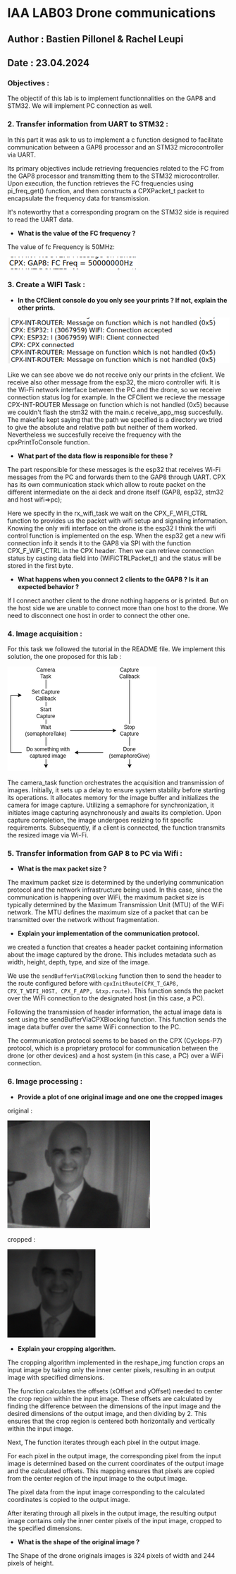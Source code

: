 # IAA LAB03 Drone communications
## Author : Bastien Pillonel & Rachel Leupi
## Date : 23.04.2024

### Objectives :
The objectif of this lab is to implement functionnalities on the GAP8 and STM32. We will implement PC connection as well.

### 2. Transfer information from UART to STM32 :
In this part it was ask to us to implement a c function designed to facilitate communication between a GAP8 processor and an STM32 microcontroller via UART. 

Its primary objectives include retrieving frequencies related to the FC from the GAP8 processor and transmitting them to the STM32 microcontroller. Upon execution, the function retrieves the FC frequencies using pi_freq_get() function, and then constructs a CPXPacket_t packet to encapsulate the frequency data for transmission. 

It's noteworthy that a corresponding program on the STM32 side is required to read the UART data.

- **What is the value of the FC frequency ?**

The value of fc Frequency is 50MHz:

![](./picture/Screenshot_2024-04-23_14-26-20.png)

### 3. Create a WIFI Task :

- **In the CfClient console do you only see your prints ? If not, explain the other prints.**

![](./picture/Screenshot_2024-04-30_17-55-03.png)

Like we can see above we do not receive only our prints in the cfclient. We receive also other message from the esp32, the micro controller wifi. It is the Wi-Fi network interface between the PC and the drone, so we receive connection status log for example. In the CFClient we recieve the message CPX-INT-ROUTER Message on function which is not handled (0x5) because we couldn't flash the stm32 with the main.c receive_app_msg succesfully. The makefile kept saying that the path we specified is a directory we tried to give the absolute and relative path but neither of them worked. Nevertheless we succesfully receive the frequency with the cpxPrintToConsole function.

- **What part of the data flow is responsible for these ?**

The part responsible for these messages is the esp32 that receives Wi-Fi messages from the PC and forwards them to the GAP8 through UART. CPX has its own communication stack which allow to route packet on the different intermediate on the ai deck and drone itself (GAP8, esp32, stm32 and host wifi=>pc);

Here we specify in the rx_wifi_task we wait on the CPX_F_WIFI_CTRL function to provides us the packet with wifi setup and signaling information. Knowing the only wifi interface on the drone is the esp32 I think the wifi control function is implemented on the esp. When the esp32 get a new wifi connection info it sends it to the GAP8 via SPI with the function CPX_F_WIFI_CTRL in the CPX header. Then we can retrieve connection status by casting data field into (WiFiCTRLPacket_t) and the status will be stored in the first byte.

- **What happens when you connect 2 clients to the GAP8 ? Is it an expected behavior ?**

If I connect another client to the drone nothing happens or is printed. But on the host side we are unable to connect more than one host to the drone. We need to disconnect one host in order to connect the other one.

### 4. Image acquisition :

For this task we followed the tutorial in the README file.
We implement this solution, the one proposed for this lab :

![](./img/iaa_lab3_acuisition.png) 

The camera_task function orchestrates the acquisition and transmission of images. Initially, it sets up a delay to ensure system stability before starting its operations. It allocates memory for the image buffer and initializes the camera for image capture. Utilizing a semaphore for synchronization, it initiates image capturing asynchronously and awaits its completion. Upon capture completion, the image undergoes resizing to fit specific requirements. Subsequently, if a client is connected, the function transmits the resized image via Wi-Fi.

### 5. Transfer information from GAP 8 to PC via Wifi :

- **What is the max packet size ?**

The maximum packet size is determined by the underlying communication protocol and the network infrastructure being used. In this case, since the communication is happening over WiFi, the maximum packet size is typically determined by the Maximum Transmission Unit (MTU) of the WiFi network. The MTU defines the maximum size of a packet that can be transmitted over the network without fragmentation.

- **Explain your implementation of the communication protocol.**

we  created a function that creates a header packet containing information about the image captured by the drone. This includes metadata such as width, height, depth, type, and size of the image.

We use the ```sendBufferViaCPXBlocking``` function then to send the header to the route configured before with ```cpxInitRoute(CPX_T_GAP8, CPX_T_WIFI_HOST, CPX_F_APP, &txp.route)```. This function sends the packet over the WiFi connection to the designated host (in this case, a PC).

Following the transmission of header information, the actual image data is sent using the sendBufferViaCPXBlocking function. This function  sends the image data buffer over the same WiFi connection to the PC.

The communication protocol seems to be based on the CPX (Cyclops-P7) protocol, which is a proprietary protocol for communication between the drone (or other devices) and a host system (in this case, a PC) over a WiFi connection.

### 6. Image processing : 

- **Provide a plot of one original image and one one the cropped images**

original : 

![](./picture/original_berset.png)

cropped : 

![](./picture/cropped_berset.png)

- **Explain your cropping algorithm.**

The cropping algorithm implemented in the reshape_img function crops an input image by taking only the inner center pixels, resulting in an output image with specified dimensions.

The function calculates the offsets (xOffset and yOffset) needed to center the crop region within the input image. These offsets are calculated by finding the difference between the dimensions of the input image and the desired dimensions of the output image, and then dividing by 2. This ensures that the crop region is centered both horizontally and vertically within the input image.

Next, The function iterates through each pixel in the output image.

For each pixel in the output image, the corresponding pixel from the input image is determined based on the current coordinates of the output image and the calculated offsets. This mapping ensures that pixels are copied from the center region of the input image to the output image.

The pixel data from the input image corresponding to the calculated coordinates is copied to the output image.

After iterating through all pixels in the output image, the resulting output image contains only the inner center pixels of the input image, cropped to the specified dimensions.

- **What is the shape of the original image ?**

The Shape of the drone originals images is 324 pixels of width and 244 pixels of height.


